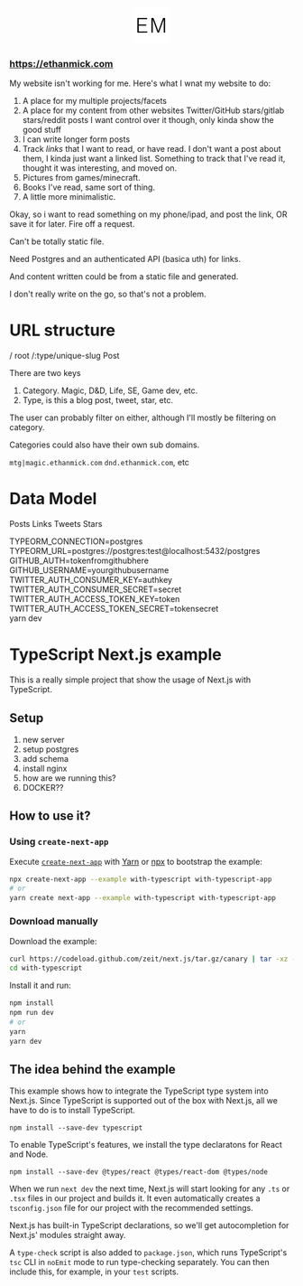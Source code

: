 <p align="center">
  <a aria-label="Ethan Mick" href="https://ethanmick.com">
    <img src="https://raw.githubusercontent.com/ethanmick/ethanmick.com/master/public/favicon.png">
  </a>
</p>

<a aria-label="Ethan Mick" href="https://ethanmick.com">
  <h3 class="text-center">https://ethanmick.com</h3>
</a>
My website isn't working for me. Here's what I wnat my website to do:

1. A place for my multiple projects/facets
2. A place for my content from other websites
   Twitter/GitHub stars/gitlab stars/reddit posts
   I want control over it though, only kinda show the good stuff
3. I can write longer form posts
4. Track _links_ that I want to read, or have read. I don't want a post about them, I kinda just want
   a linked list. Something to track that I've read it, thought it was interesting, and moved on.
5. Pictures from games/minecraft.
6. Books I've read, same sort of thing.
7. A little more minimalistic.

Okay, so i want to read something on my phone/ipad, and post the link, OR save it for later.
Fire off a request.

Can't be totally static file.

Need Postgres and an authenticated API (basica uth) for links.

And content written could be from a static file and generated.

I don't really write on the go, so that's not a problem.

# URL structure

/ root
/:type/unique-slug Post

There are two keys

1. Category. Magic, D&D, Life, SE, Game dev, etc.
2. Type, is this a blog post, tweet, star, etc.

The user can probably filter on either, although I'll mostly
be filtering on category.

Categories could also have their own sub domains.

`mtg|magic.ethanmick.com`
`dnd.ethanmick.com`, etc

# Data Model

Posts
Links
Tweets
Stars

TYPEORM_CONNECTION=postgres \
TYPEORM_URL=postgres://postgres:test@localhost:5432/postgres \
GITHUB_AUTH=tokenfromgithubhere \
GITHUB_USERNAME=yourgithubusername \
TWITTER_AUTH_CONSUMER_KEY=authkey \
TWITTER_AUTH_CONSUMER_SECRET=secret \
TWITTER_AUTH_ACCESS_TOKEN_KEY=token \
TWITTER_AUTH_ACCESS_TOKEN_SECRET=tokensecret \
yarn dev

# TypeScript Next.js example

This is a really simple project that show the usage of Next.js with TypeScript.

## Setup

1. new server
2. setup postgres
3. add schema
4. install nginx
5. how are we running this?
6. DOCKER??

## How to use it?

### Using `create-next-app`

Execute [`create-next-app`](https://github.com/zeit/next.js/tree/canary/packages/create-next-app) with [Yarn](https://yarnpkg.com/lang/en/docs/cli/create/) or [npx](https://github.com/zkat/npx#readme) to bootstrap the example:

```bash
npx create-next-app --example with-typescript with-typescript-app
# or
yarn create next-app --example with-typescript with-typescript-app
```

### Download manually

Download the example:

```bash
curl https://codeload.github.com/zeit/next.js/tar.gz/canary | tar -xz --strip=2 next.js-canary/examples/with-typescript
cd with-typescript
```

Install it and run:

```bash
npm install
npm run dev
# or
yarn
yarn dev
```

## The idea behind the example

This example shows how to integrate the TypeScript type system into Next.js. Since TypeScript is supported out of the box with Next.js, all we have to do is to install TypeScript.

```
npm install --save-dev typescript
```

To enable TypeScript's features, we install the type declaratons for React and Node.

```
npm install --save-dev @types/react @types/react-dom @types/node
```

When we run `next dev` the next time, Next.js will start looking for any `.ts` or `.tsx` files in our project and builds it. It even automatically creates a `tsconfig.json` file for our project with the recommended settings.

Next.js has built-in TypeScript declarations, so we'll get autocompletion for Next.js' modules straight away.

A `type-check` script is also added to `package.json`, which runs TypeScript's `tsc` CLI in `noEmit` mode to run type-checking separately. You can then include this, for example, in your `test` scripts.
